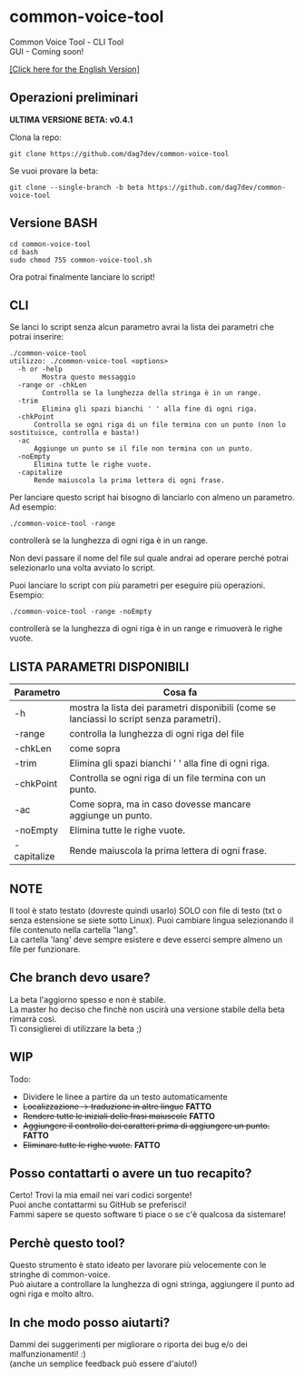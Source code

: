 # common-voice-tool
Common Voice Tool - CLI Tool <br>
GUI - Coming soon!<br>

[[Click here for the English Version]](README.md)

## Operazioni preliminari
**ULTIMA VERSIONE**
**BETA: v0.4.1**

Clona la repo:

```
git clone https://github.com/dag7dev/common-voice-tool
```

Se vuoi provare la beta:
```
git clone --single-branch -b beta https://github.com/dag7dev/common-voice-tool
```


## Versione BASH

```
cd common-voice-tool
cd bash
sudo chmod 755 common-voice-tool.sh
```

Ora potrai finalmente lanciare lo script!

## CLI
Se lanci lo script senza alcun parametro avrai la lista dei parametri che potrai inserire:
```
./common-voice-tool
utilizzo: ./common-voice-tool <options>
  -h or -help
    	Mostra questo messaggio
  -range or -chkLen
    	Controlla se la lunghezza della stringa è in un range.
  -trim
    	Elimina gli spazi bianchi ' ' alla fine di ogni riga.
  -chkPoint
      Controlla se ogni riga di un file termina con un punto (non lo sostituisce, controlla e basta!)
  -ac
      Aggiunge un punto se il file non termina con un punto.
  -noEmpty
      Elimina tutte le righe vuote.
  -capitalize
      Rende maiuscola la prima lettera di ogni frase.
```
Per lanciare questo script hai bisogno di lanciarlo con almeno un parametro.<br>
Ad esempio: 
```
./common-voice-tool -range
```
controllerà se la lunghezza di ogni riga è in un range.<br>

Non devi passare il nome del file sul quale andrai ad operare perché potrai selezionarlo una volta avviato lo script. <br>

Puoi lanciare lo script con più parametri per eseguire più operazioni.<br>
Esempio:
```
./common-voice-tool -range -noEmpty
```
controllerà se la lunghezza di ogni riga è in un range e rimuoverà le righe vuote.<br>

## LISTA PARAMETRI DISPONIBILI
Parametro | Cosa fa
------------ | -------------
-h | mostra la lista dei parametri disponibili (come se lanciassi lo script senza parametri).
-range | controlla la lunghezza di ogni riga del file
-chkLen | come sopra
-trim | Elimina gli spazi bianchi ' ' alla fine di ogni riga.
-chkPoint |  Controlla se ogni riga di un file termina con un punto.
-ac | Come sopra, ma in caso dovesse mancare aggiunge un punto.
-noEmpty | Elimina tutte le righe vuote.
-capitalize | Rende maiuscola la prima lettera di ogni frase.

## NOTE
Il tool è stato testato (dovreste quindi usarlo) SOLO con file di testo (txt o senza estensione se siete sotto Linux).
Puoi cambiare lingua selezionando il file contenuto nella cartella "lang".<br>
La cartella 'lang' deve sempre esistere e deve esserci sempre almeno un file per funzionare.

## Che branch devo usare?
La beta l'aggiorno spesso e non è stabile.<br>
La master ho deciso che finchè non uscirà una versione stabile della beta rimarrà così.<br>
Ti consiglierei di utilizzare la beta ;)

## WIP

Todo:
- Dividere le linee a partire da un testo automaticamente
- ~~Localizzazione -> traduzione in altre lingue~~ **FATTO**
- ~~Rendere tutte le iniziali delle frasi maiuscole~~ **FATTO**
- ~~Aggiungere il controllo dei caratteri prima di aggiungere un punto.~~ **FATTO**
- ~~Eliminare tutte le righe vuote.~~ **FATTO**

## Posso contattarti o avere un tuo recapito?
Certo! Trovi la mia email nei vari codici sorgente!<br>
Puoi anche contattarmi su GitHub se preferisci!<br>
Fammi sapere se questo software ti piace o se c'è qualcosa da sistemare!<br>

## Perchè questo tool?
Questo strumento è stato ideato per lavorare più velocemente con le stringhe di common-voice.<br>
Può aiutare a controllare la lunghezza di ogni stringa, aggiungere il punto ad ogni riga e molto altro.<br>

## In che modo posso aiutarti?
Dammi dei suggerimenti per migliorare o riporta dei bug e/o dei malfunzionamenti! :) <br>
(anche un semplice feedback può essere d'aiuto!) <br>

